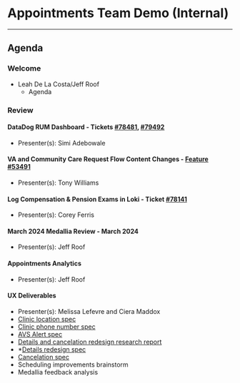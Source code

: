 # Appointments Team Demo (Internal) 

---

## Agenda

### Welcome

- Leah De La Costa/Jeff Roof 
  - Agenda

### Review 

#### DataDog RUM Dashboard - Tickets [#78481](https://app.zenhub.com/workspaces/appointments-team-603fdef281af6500110a1691/issues/gh/department-of-veterans-affairs/va.gov-team/78481), [#79492](https://app.zenhub.com/workspaces/appointments-team-603fdef281af6500110a1691/issues/gh/department-of-veterans-affairs/va.gov-team/79492)
  - Presenter(s): Simi Adebowale

#### VA and Community Care Request Flow Content Changes - [Feature #53491](https://app.zenhub.com/workspaces/appointments-team-603fdef281af6500110a1691/issues/gh/department-of-veterans-affairs/va.gov-team/53491)
  - Presenter(s): Tony Williams

#### Log Compensation & Pension Exams in Loki - Ticket [#78141](https://app.zenhub.com/workspaces/appointments-team-603fdef281af6500110a1691/issues/gh/department-of-veterans-affairs/va.gov-team/78141)
  - Presenter(s): Corey Ferris 

#### March 2024 Medallia Review - March 2024
  - Presenter(s): Jeff Roof 

#### Appointments Analytics 
  - Presenter(s): Jeff Roof

#### UX Deliverables 
  - Presenter(s): Melissa Lefevre and Ciera Maddox
  - [Clinic location spec](https://www.figma.com/file/lEEJG6Hqkfw4f1dMA5cDAs/Add-clinic-location-%7C-Appointments-FE?type=design&node-id=101%3A25&mode=design&t=iiJWtsNkmZPidZl7-1)
  - [Clinic phone number spec](https://www.figma.com/file/7fnXSBQ6FZ8HMDaPJXUMn7/Add-clinic-phone-%23-to-appt.-details-%7C-Appointments-FE?type=design&node-id=1%3A51&mode=design&t=r6QFdTNvXeiCdmPP-1)
  - [AVS Alert spec](https://www.figma.com/file/os1DFf0nwxBGnNt45ToeDD/Add-After-Visit-Summary-%7C-Appointments-FE?type=design&node-id=18-1690&mode=design&t=kLS9XmKesiMvYLxF-4)
  - [Details and cancelation redesign research report](https://github.com/department-of-veterans-affairs/va.gov-team/blob/master/products/health-care/appointments/va-online-scheduling/research/2023-10-appt-details-redesign/research-findings.md)
  - *[Details redesign spec](https://www.figma.com/file/q1lq0bwvDMCg6RADZddYMX/Details-Pages-(WIP)?type=design&node-id=0%3A1&mode=design&t=zFvTgQkwGMuHZfux-1)
  - [Cancelation spec](https://www.figma.com/file/ColC9ciGHdmp54jXlKuWFM/Redesign-Cancelation-Flow-%7C-Appointments-FE?type=design&node-id=2266%3A79782&mode=design&t=7VuCl3r4MgBCGLhc-1)
  - Scheduling improvements brainstorm
  - Medallia feedback analysis
